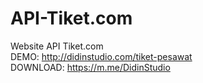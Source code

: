 API-Tiket.com
=============

Website API Tiket.com<br />
DEMO: http://didinstudio.com/tiket-pesawat<br />
DOWNLOAD: https://m.me/DidinStudio
